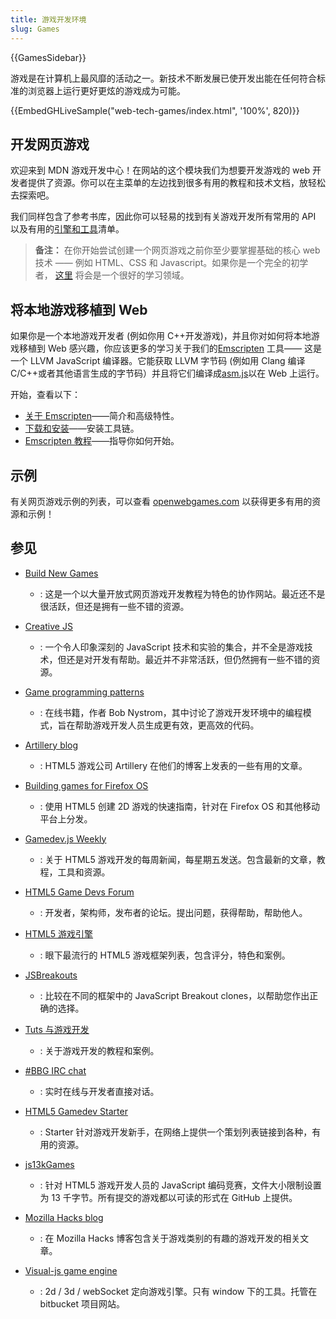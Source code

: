 ```yaml
---
title: 游戏开发环境
slug: Games
---
```


{{GamesSidebar}}

游戏是在计算机上最风靡的活动之一。新技术不断发展已使开发出能在任何符合标准的浏览器上运行更好更炫的游戏成为可能。

{{EmbedGHLiveSample("web-tech-games/index.html", '100%', 820)}}

## 开发网页游戏

欢迎来到 MDN 游戏开发中心！在网站的这个模块我们为想要开发游戏的 web 开发者提供了资源。你可以在主菜单的左边找到很多有用的教程和技术文档，放轻松去探索吧。

我们同样包含了参考书库，因此你可以轻易的找到有关游戏开发所有常用的 API 以及有用的[引擎和工具](/zh-CN/docs/Games/Tools/Engines_and_tools)清单。

> **备注：** 在你开始尝试创建一个网页游戏之前你至少要掌握基础的核心 web 技术 —— 例如 HTML、CSS 和 Javascript。如果你是一个完全的初学者， [这里](/zh-CN/docs/Learn) 将会是一个很好的学习领域。

## 将本地游戏移植到 Web

如果你是一个本地游戏开发者 (例如你用 C++开发游戏)，并且你对如何将本地游戏移植到 Web 感兴趣，你应该更多的学习关于我们的[Emscripten](http://kripken.github.io/emscripten-site/index.html) 工具—— 这是一个 LLVM JavaScript 编译器。它能获取 LLVM 字节码 (例如用 Clang 编译 C/C++或者其他语言生成的字节码）并且将它们编译成[asm.js](/zh-CN/docs/Games/Tools/asm.js)以在 Web 上运行。

开始，查看以下：

- [关于 Emscripten](https://kripken.github.io/emscripten-site/docs/introducing_emscripten/about_emscripten.html)——简介和高级特性。
- [下载和安装](https://kripken.github.io/emscripten-site/docs/getting_started/downloads.html)——安装工具链。
- [Emscripten 教程](https://kripken.github.io/emscripten-site/docs/getting_started/Tutorial.html)——指导你如何开始。

## 示例

有关网页游戏示例的列表，可以查看 [openwebgames.com](http://www.openwebgames.com/) 以获得更多有用的资源和示例！

## 参见

- [Build New Games](http://buildnewgames.com/)
  - : 这是一个以大量开放式网页游戏开发教程为特色的协作网站。最近还不是很活跃，但还是拥有一些不错的资源。
- [Creative JS](http://creativejs.com/)
  - : 一个令人印象深刻的 JavaScript 技术和实验的集合，并不全是游戏技术，但还是对开发有帮助。最近并不非常活跃，但仍然拥有一些不错的资源。
- [Game programming patterns](http://gameprogrammingpatterns.com/)
  - : 在线书籍，作者 Bob Nystrom，其中讨论了游戏开发环境中的编程模式，旨在帮助游戏开发人员生成更有效，更高效的代码。
- [Artillery blog](http://blog.artillery.com/)
  - : HTML5 游戏公司 Artillery 在他们的博客上发表的一些有用的文章。
- [Building games for Firefox OS](https://leanpub.com/buildinggamesforfirefoxos/)
  - : 使用 HTML5 创建 2D 游戏的快速指南，针对在 Firefox OS 和其他移动平台上分发。
- [Gamedev.js Weekly](http://gamedevjsweekly.com/)
  - : 关于 HTML5 游戏开发的每周新闻，每星期五发送。包含最新的文章，教程，工具和资源。
- [HTML5 Game Devs Forum](http://www.html5gamedevs.com/)
  - : 开发者，架构师，发布者的论坛。提出问题，获得帮助，帮助他人。

- [HTML5 游戏引擎](http://html5gameengine.com/)
  - : 眼下最流行的 HTML5 游戏框架列表，包含评分，特色和案例。
- [JSBreakouts](http://www.jsbreakouts.org/)
  - : 比较在不同的框架中的 JavaScript Breakout clones，以帮助您作出正确的选择。
- [Tuts 与游戏开发](http://gamedevelopment.tutsplus.com/)
  - : 关于游戏开发的教程和案例。
- [#BBG IRC chat](http://webchat.freenode.net/?channels=bbg)
  - : 实时在线与开发者直接对话。
- [HTML5 Gamedev Starter](http://html5devstarter.enclavegames.com/)
  - : Starter 针对游戏开发新手，在网络上提供一个策划列表链接到各种，有用的资源。
- [js13kGames](http://js13kgames.com/)
  - : 针对 HTML5 游戏开发人员的 JavaScript 编码竞赛，文件大小限制设置为 13 千字节。所有提交的游戏都以可读的形式在 GitHub 上提供。
- [Mozilla Hacks blog](https://hacks.mozilla.org/category/games/)
  - : 在 Mozilla Hacks 博客包含关于游戏类别的有趣的游戏开发的相关文章。
- [Visual-js game engine](Games/Visual-js_game_engine)
  - : 2d / 3d / webSocket 定向游戏引擎。只有 window 下的工具。托管在 bitbucket 项目网站。
